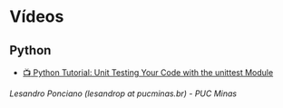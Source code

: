 # Vídeos

## Python ##
* [:tv: Python Tutorial: Unit Testing Your Code with the unittest Module](https://www.youtube.com/watch?v=6tNS--WetLI)

_Lesandro Ponciano (lesandrop at pucminas.br) - PUC Minas_
